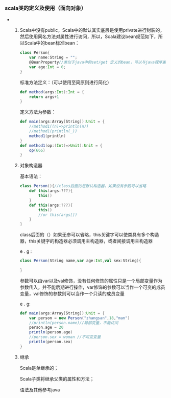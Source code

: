 ### scala类的定义及使用（面向对象）

- 1. Scala中没有public，Scala中的默认其实底层是使用private进行封装的，然后使用同名方法对属性进行访问，所以，Scala建议bean规范如下，所以Scala中的bean标准bean：

        ```scala
        class Person{
            var name:String = "";
            @BeanProperty//类似于java中的set/get 定义的bean，可以与java程序兼容
            var age:Int = 0;
        }
        ```

        标准方法定义：（可以使用至简原则进行简化）

        ```scala
        def method(args:Int):Int = {
        	return args+1
        }
        ```

        定义方法为参数：

        ```scala
        def main(args:Array[String]):Unit = {
            //method1((n)=>println(n))
            //method1(println(_))
            method1(println)
        }
        def method1(op:(Int)=>Unit):Unit = {
            op(666)
        }
        ```

    2. 对象构造器

        基本语法：

        ```scala
        class Person(){//class后面的是默认构造器，如果没有参数可以省略
            def this(args:???){
                this()
            }
            def this(args:???){
                this()
                //or this(args[])
            }
        }
        ```

        class后面的（）如果无参可以省略，this关键字可以使类具有多个构造器，this关键字的构造器必须调用主构造器，或者间接调用主构造器

        e . g :

        ```scala
        class Person(String name,var age:Int,val sex:String){
            
        }
        ```

        参数可以由var以及val修饰，没有任何修饰的属性只是一个局部变量作为参数传入，并不能后期进行操作，var修饰的参数可以当作一个可变的成员变量，val修饰的参数则可以当作一个只读的成员变量

        e . g:

        ```scala
        def main(args:Array[String]):Unit = {
            var person = new Person("zhangsan",18,"man")
            //println(person.name)//局部变量，不能访问
            person.age = 20
            println(person.age)
        	//person.sex = woman //不可变变量
            println(person.sex)
        }
        ```

    3. 继承

        Scala是单继承的；

        Scala子类将继承父类的属性和方法；

        语法及其他参考java